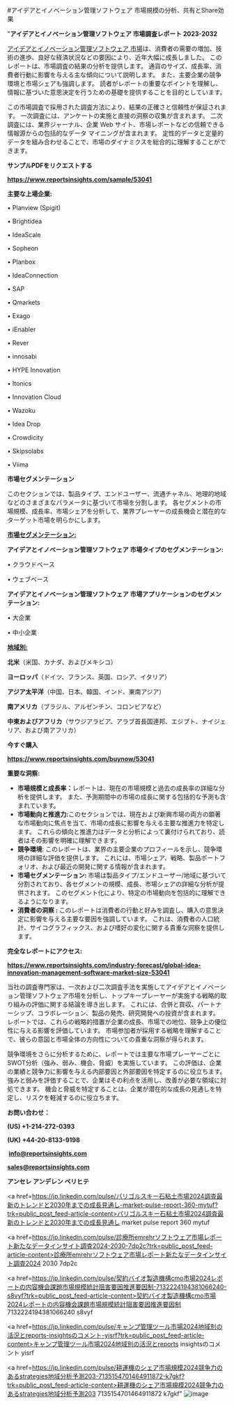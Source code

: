 #アイデアとイノベーション管理ソフトウェア 市場規模の分析、共有とShare効果

"<strong>アイデアとイノベーション管理ソフトウェア 市場調査レポート 2023-2032</strong>

<a href=https://www.reportsinsights.com/sample/53041>アイデアとイノベーション管理ソフトウェア 市場</a>は、消費者の需要の増加、技術の進歩、良好な経済状況などの要因により、近年大幅に成長しました。 このレポートは、市場調査の結果の分析を提供します。 通貨のサイズ、成長率、消費者行動に影響を与える主な傾向について説明します。 また、主要企業の競争環境と市場シェアも強調します。 読者がレポートの重要なポイントを理解し、情報に基づいた意思決定を行うための基礎を提供することを目的としています。

この市場調査で採用された調査方法により、結果の正確さと信頼性が保証されます。 一次調査には、アンケートの実施と直接の洞察の収集が含まれます。 二次調査には、業界ジャーナル、企業 Web サイト、市場レポートなどの信頼できる情報源からの包括的なデータ マイニングが含まれます。 定性的データと定量的データを組み合わせることで、市場のダイナミクスを総合的に理解することができます。

<strong><b>サンプルPDFをリクエストする</b></strong>

<a href=https://www.reportsinsights.com/sample/53041><strong><u>https://www.reportsinsights.com/sample/53041</u></strong></a>

<strong>主要な上場企業:</strong>

• Planview (Spigit)

• Brightidea

• IdeaScale

• Sopheon

• Planbox

• IdeaConnection

• SAP

• Qmarkets

• Exago

• iEnabler

• Rever

• innosabi

• HYPE Innovation

• Itonics

• Innovation Cloud

• Wazoku

• Idea Drop

• Crowdicity

• Skipsolabs

• Viima

<strong>市場セグメンテーション</strong>

このセクションでは、製品タイプ、エンドユーザー、流通チャネル、地理的地域などのさまざまなパラメータに基づいて市場を分割します。 各セグメントの市場規模、成長率、市場シェアを分析して、業界プレーヤーの成長機会と潜在的なターゲット市場を明らかにします。

<strong><u>市場セグメンテーション</u></strong><strong><u>:</u></strong>

<strong>アイデアとイノベーション管理ソフトウェア 市場タイプのセグメンテーション:</strong>

• クラウドベース

• ウェブベース

<strong>アイデアとイノベーション管理ソフトウェア 市場アプリケーションのセグメンテーション:</strong>

• 大企業

• 中小企業

<strong><u>地域別</u></strong><strong><u>:</u></strong>

<strong>北米</strong>（米国、カナダ、およびメキシコ）

<strong>ヨーロッパ</strong>（ドイツ、フランス、英国、ロシア、イタリア）

<strong>アジア太平洋</strong>（中国、日本、韓国、インド、東南アジア）

<strong>南アメリカ</strong>（ブラジル、アルゼンチン、コロンビアなど）

<strong>中東およびアフリカ</strong>（サウジアラビア、アラブ首長国連邦、エジプト、ナイジェリア、および南アフリカ）

<strong>今すぐ購入</strong>

<a href=https://www.reportsinsights.com/buynow/53041><strong><u>https://www.reportsinsights.com/buynow/53041</u></strong></a>

<strong>重要な洞察:</strong>
<ul>
  <li><strong>市場規模と成長率：</strong>レポートは、現在の市場規模と過去の成長率の詳細な分析を提供します。 また、予測期間中の市場の成長に関する包括的な予測も含まれています。</li>
  <li><strong>市場動向と推進力:</strong>このセクションでは、現在および新興市場の両方の顕著な市場動向に焦点を当て、市場の成長に影響を与える主要な推進力を特定します。 これらの傾向と推進力はデータと分析によって裏付けられており、読者はその影響を明確に理解できます。</li>
  <li><strong>競争環境</strong>: このレポートは、業界の主要企業のプロフィールを示し、競争環境の詳細な評価を提供します。 これには、市場シェア、戦略、製品ポートフォリオ、および最近の開発に関する情報が含まれます。</li>
  <li><strong>市場セグメンテーション: </strong>市場は製品タイプ/エンドユーザー/地域に基づいて分割されており、各セグメントの規模、成長、市場シェアの詳細な分析が提供されます。 このセグメント化により、特定の市場動向を包括的に理解できるようになります。</li>
  <li><strong>消費者の洞察 : </strong>このレポートは消費者の行動と好みを調査し、購入の意思決定に影響を与える主要な要因を強調しています。 これは、消費者の人口統計、サイコグラフィックス、および嗜好の変化に関する貴重な洞察を提供します。</li>
</ul>
<strong>完全なレポートにアクセス:</strong>

<a href=https://www.reportsinsights.com/industry-forecast/global-idea-innovation-management-software-market-size-53041><strong><u><b>https://www.reportsinsights.com/industry-forecast/global-idea-innovation-management-software-market-size-53041</b></u></strong></a>

当社の調査専門家は、一次および二次調査手法を実施してアイデアとイノベーション管理ソフトウェア市場を分析し、トップキープレーヤーが実施する戦略的取り組みの評価に関する結論を導き出します。 これには、合併と買収、パートナーシップ、コラボレーション、製品の発売、研究開発への投資が含まれます。 レポートでは、これらの戦略的措置が企業の成長、市場での地位、競争上の優位性に与える影響を評価しています。 市場参加者が採用する戦略を理解することで、彼らの意図と市場全体の方向性についての貴重な洞察が得られます。

競争環境をさらに分析するために、レポートでは主要な市場プレーヤーごとにSWOT分析（強み、弱み、機会、脅威）を実施しています。 この評価は、企業の業績と競争力に影響を与える内部要因と外部要因を特定するのに役立ちます。 強みと弱みを評価することで、企業はその利点を活用し、改善が必要な領域に対処できます。 機会と脅威を特定することは、企業が潜在的な成長の見通しを特定し、リスクを軽減するのに役立ちます。

<strong>お問い合わせ：</strong>

<strong>(US) +1-214-272-0393</strong>

<strong>(UK) +44-20-8133-9198</strong>

<strong> </strong><a href=info@reportsinsights.com><strong><u>info@reportsinsights.com</u></strong></a>

<a href=sales@reportsinsights.com><strong><u>sales@reportsinsights.com</u></strong></a>

<strong>アンセレ アンデレン ベリヒテ</strong>

<a href=https://jp.linkedin.com/pulse/パリゴルスキー石粘土市場2024調査最新のトレンドと2030年までの成長見通し-market-pulse-report-360-mytuf?trk=public_post_feed-article-content>パリゴルスキー石粘土市場2024調査最新のトレンドと2030年までの成長見通し market pulse report 360 mytuf</a>

<a href=https://jp.linkedin.com/pulse/診療所emrehrソフトウェア市場レポート新たなデータインサイト調査2024-2030-7dp2c?trk=public_post_feed-article-content>診療所emrehrソフトウェア市場レポート新たなデータインサイト調査2024 2030 7dp2c</a>

<a href=https://jp.linkedin.com/pulse/契約バイオ製造機構cmo市場2024レポートの内容機会課題市場規模統計阻害要因推進要因制-7132224194381066240-s8vyf?trk=public_post_feed-article-content>契約バイオ製造機構cmo市場2024レポートの内容機会課題市場規模統計阻害要因推進要因制 7132224194381066240 s8vyf</a>

<a href=https://jp.linkedin.com/pulse/キャンプ管理ツール市場2024地域別の活況とreports-insightsのコメント-yisrf?trk=public_post_feed-article-content>キャンプ管理ツール市場2024地域別の活況とreports insightsのコメント yisrf</a>

<a href=https://jp.linkedin.com/pulse/耕運機のシェア市場規模2024競争力のあるstrategies地域分析予測203-7135154701464911872-k7gkf?trk=public_post_feed-article-content>耕運機のシェア市場規模2024競争力のあるstrategies地域分析予測203 7135154701464911872 k7gkf</a>"
![image](https://github.com/aakesh123242/RIMarket/assets/158431203/987011c1-4e30-4998-8b1e-b9db7c7f1664)

